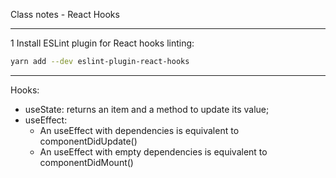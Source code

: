 Class notes - React Hooks

---

1 Install ESLint plugin for React hooks linting:

```sh
yarn add --dev eslint-plugin-react-hooks
```

---

Hooks:

- useState: returns an item and a method to update its value;
- useEffect:
  - An useEffect with dependencies is equivalent to componentDidUpdate()
  - An useEffect with empty dependencies is equivalent to componentDidMount()

